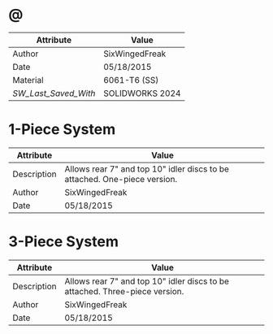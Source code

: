 # @
| Attribute | Value |
| ---  | ---     |
| Author | SixWingedFreak |
| Date | 05/18/2015 |
| Material | 6061-T6 (SS) |
| _SW_Last_Saved_With_ | SOLIDWORKS 2024 |
# 1-Piece System
| Attribute | Value |
| ---  | ---     |
| Description | Allows rear 7&quot; and top 10&quot; idler discs to be attached. One-piece version. |
| Author | SixWingedFreak |
| Date | 05/18/2015 |
# 3-Piece System
| Attribute | Value |
| ---  | ---     |
| Description | Allows rear 7&quot; and top 10&quot; idler discs to be attached. Three-piece version. |
| Author | SixWingedFreak |
| Date | 05/18/2015 |
